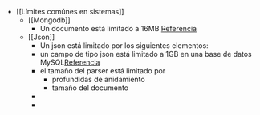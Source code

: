 - [[Límites comúnes en sistemas]]
	- [[Mongodb]]
		- Un documento está limitado a 16MB [Referencia](https://www.mongodb.com/docs/manual/reference/limits/?_ga=2.221922712.1423555775.1676136555-103733929.1673929829)
	- [[Json]]
		- Un json está limitado por los siguientes elementos:
		- un campo de tipo json está limitado a 1GB en una base de datos MySQL[Referencia](https://dev.mysql.com/blog-archive/how-large-can-json-documents-be/)
		- el tamaño del parser está limitado por
			- profundidas de anidamiento
			- tamaño del documento
		-
		-